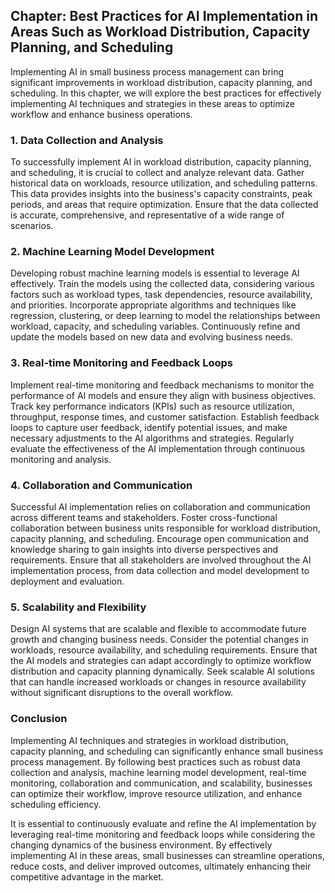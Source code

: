 Chapter: Best Practices for AI Implementation in Areas Such as Workload Distribution, Capacity Planning, and Scheduling
-----------------------------------------------------------------------------------------------------------------------

Implementing AI in small business process management can bring significant improvements in workload distribution, capacity planning, and scheduling. In this chapter, we will explore the best practices for effectively implementing AI techniques and strategies in these areas to optimize workflow and enhance business operations.

### 1. Data Collection and Analysis

To successfully implement AI in workload distribution, capacity planning, and scheduling, it is crucial to collect and analyze relevant data. Gather historical data on workloads, resource utilization, and scheduling patterns. This data provides insights into the business's capacity constraints, peak periods, and areas that require optimization. Ensure that the data collected is accurate, comprehensive, and representative of a wide range of scenarios.

### 2. Machine Learning Model Development

Developing robust machine learning models is essential to leverage AI effectively. Train the models using the collected data, considering various factors such as workload types, task dependencies, resource availability, and priorities. Incorporate appropriate algorithms and techniques like regression, clustering, or deep learning to model the relationships between workload, capacity, and scheduling variables. Continuously refine and update the models based on new data and evolving business needs.

### 3. Real-time Monitoring and Feedback Loops

Implement real-time monitoring and feedback mechanisms to monitor the performance of AI models and ensure they align with business objectives. Track key performance indicators (KPIs) such as resource utilization, throughput, response times, and customer satisfaction. Establish feedback loops to capture user feedback, identify potential issues, and make necessary adjustments to the AI algorithms and strategies. Regularly evaluate the effectiveness of the AI implementation through continuous monitoring and analysis.

### 4. Collaboration and Communication

Successful AI implementation relies on collaboration and communication across different teams and stakeholders. Foster cross-functional collaboration between business units responsible for workload distribution, capacity planning, and scheduling. Encourage open communication and knowledge sharing to gain insights into diverse perspectives and requirements. Ensure that all stakeholders are involved throughout the AI implementation process, from data collection and model development to deployment and evaluation.

### 5. Scalability and Flexibility

Design AI systems that are scalable and flexible to accommodate future growth and changing business needs. Consider the potential changes in workloads, resource availability, and scheduling requirements. Ensure that the AI models and strategies can adapt accordingly to optimize workflow distribution and capacity planning dynamically. Seek scalable AI solutions that can handle increased workloads or changes in resource availability without significant disruptions to the overall workflow.

### Conclusion

Implementing AI techniques and strategies in workload distribution, capacity planning, and scheduling can significantly enhance small business process management. By following best practices such as robust data collection and analysis, machine learning model development, real-time monitoring, collaboration and communication, and scalability, businesses can optimize their workflow, improve resource utilization, and enhance scheduling efficiency.

It is essential to continuously evaluate and refine the AI implementation by leveraging real-time monitoring and feedback loops while considering the changing dynamics of the business environment. By effectively implementing AI in these areas, small businesses can streamline operations, reduce costs, and deliver improved outcomes, ultimately enhancing their competitive advantage in the market.

